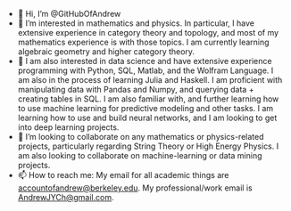- 👋 Hi, I’m @GitHubOfAndrew
- 👀 I’m interested in mathematics and physics.  In particular, I have extensive experience in category theory and topology, and most of my mathematics experience is with those topics.  I am currently learning algebraic geometry and higher category theory.
- 🌱 I am also interested in data science and have extensive experience programming with Python, SQL, Matlab, and the Wolfram Language.  I am also in the process of learning Julia and Haskell.  I am proficient with manipulating data with Pandas and Numpy, and querying data + creating tables in SQL.  I am also familiar with, and further learning how to use machine learning for predictive modeling and other tasks.  I am learning how to use and build neural networks, and I am looking to get into deep learning projects.
- 💞️ I’m looking to collaborate on any mathematics or physics-related projects, particularly regarding String Theory or High Energy Physics.  I am also looking to collaborate on machine-learning or data mining projects.
- 📫 How to reach me: My email for all academic things are accountofandrew@berkeley.edu.  My professional/work email is AndrewJYCh@gmail.com.

<!---
GitHubOfAndrew/GitHubOfAndrew is a ✨ special ✨ repository because its `README.md` (this file) appears on your GitHub profile.
You can click the Preview link to take a look at your changes.
--->
